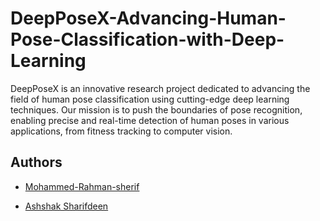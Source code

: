 # DeepPoseX-Advancing-Human-Pose-Classification-with-Deep-Learning
DeepPoseX is an innovative research project dedicated to advancing the field of human pose classification using cutting-edge deep learning techniques. Our mission is to push the boundaries of pose recognition, enabling precise and real-time detection of human poses in various applications, from fitness tracking to computer vision.

## Authors
- [Mohammed-Rahman-sherif](https://github.com/Mohammed-Rahman-sherif)

- [Ashshak Sharifdeen](https://github.com/ashshaksharifdeen)
